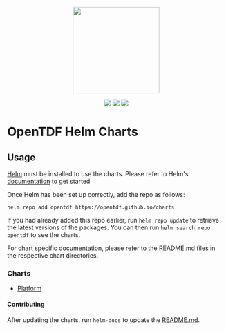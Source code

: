 <p align="center">
    <img width="200px" height=auto src="https://avatars.githubusercontent.com/u/90051847?s=280&v=4" />
</p>

<p align="center">
    <a href="https://github.com/opentdf/charts"><img src="https://badgen.net/github/stars/opentdf/charts?icon=github" /></a>
    <a href="https://github.com/opentdf/charts"><img src="https://badgen.net/github/forks/opentdf/charts?icon=github" /></a>
    <!-- <a href="https://artifacthub.io/packages/search?repo=opentdf"><img src="https://img.shields.io/endpoint?url=https://artifacthub.io/badge/repository/opentdf" /></a> -->
    <a href="https://github.com/opentdf/charts/actions/workflows/chart-releaser.yaml"><img src="https://github.com/opentdf/charts/actions/workflows/chart-releaser.yaml/badge.svg" /></a>
</p>

# OpenTDF Helm Charts

## Usage

[Helm](https://helm.sh) must be installed to use the charts.  Please refer to
Helm's [documentation](https://helm.sh/docs) to get started

Once Helm has been set up correctly, add the repo as follows:

    helm repo add opentdf https://opentdf.github.io/charts

If you had already added this repo earlier, run `helm repo update` to retrieve
the latest versions of the packages.  You can then run `helm search repo
opentdf` to see the charts.

For chart specific documentation, please refer to the README.md files in the respective chart directories.

### Charts

- [Platform](charts/platform/README.md)

#### Contributing

After updating the charts, run `helm-docs` to update the [README.md](charts/platforn/README.md).
